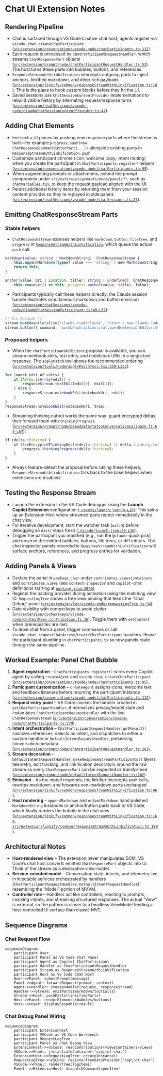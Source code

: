 # Chat UI Extension Notes

## Rendering Pipeline
- Chat is surfaced through VS Code's native chat host; agents register via `vscode.chat.createChatParticipant` ([`src/extension/conversation/vscode-node/chatParticipants.ts:112`](../src/extension/conversation/vscode-node/chatParticipants.ts#L112)).
- Each request is processed by `ChatParticipantRequestHandler`, which streams `ChatResponsePart` objects ([`src/extension/prompt/node/chatParticipantRequestHandler.ts:53`](../src/extension/prompt/node/chatParticipantRequestHandler.ts#L53)). The host turns these parts into bubbles, buttons, and references.
- `ResponseStreamWithLinkification` intercepts outgoing parts to inject anchors, linkified markdown, and other rich payloads ([`src/extension/linkify/common/responseStreamWithLinkification.ts:18`](../src/extension/linkify/common/responseStreamWithLinkification.ts#L18)). This is the place to hook custom blocks before they hit the UI.
- Saved sessions use `ChatSessionContentProvider` implementations to rebuild visible history by alternating request/response turns ([`src/extension/chatSessions/vscode-node/claudeChatSessionContentProvider.ts:47`](../src/extension/chatSessions/vscode-node/claudeChatSessionContentProvider.ts#L47)).

## Adding Chat Elements
- Emit extra UI pieces by pushing new response parts where the stream is built—for example `progress.push(new ChatResponseCommandButtonPart(...))` alongside existing parts in `ResponseStreamWithLinkification.push`.
- Customize participant chrome (icon, welcome copy, intent routing) when you create the participant in `ChatParticipants.register*` helpers ([`src/extension/conversation/vscode-node/chatParticipants.ts:95`](../src/extension/conversation/vscode-node/chatParticipants.ts#L95)).
- When augmenting prompts or attachments, extend the prompt components under `src/extension/prompts/node/panel/**`, such as `chatVariables.tsx`, to keep the request payload aligned with the UI.
- Persist additional history items by returning them from your session content provider so they're replayed in side panels ([`src/extension/chatSessions/vscode-node/chatSessions.ts:27`](../src/extension/chatSessions/vscode-node/chatSessions.ts#L27)).

## Emitting ChatResponseStream Parts
### Stable helpers
- `ChatResponseStream` exposes helpers like `markdown`, `button`, `filetree`, and `progress` in [`ResponseStreamWithLinkification`](../src/extension/linkify/common/responseStreamWithLinkification.ts#L45-L67), which queue the actual `push` call:

```typescript
markdown(value: string | MarkdownString): ChatResponseStream {
	this.appendMarkdown(typeof value === 'string' ? new MarkdownString(value) : value);
	return this;
}

anchor(value: Uri | Location, title?: string | undefined): ChatResponseStream {
	this.enqueue(() => this._progress.anchor(value, title), false);
```

- Participants typically call these helpers directly; the Claude session banner illustrates simultaneous markdown and button emission ([`src/extension/chatSessions/vscode-node/claudeChatSessionParticipant.ts:49-L52`](../src/extension/chatSessions/vscode-node/claudeChatSessionParticipant.ts#L49-L52)):

```typescript
/* Via @claude */
stream.markdown(localize('claude.viaAtClaude', "Start a new Claude Code session"));
stream.button({ command: `workbench.action.chat.openNewSessionEditor.${this.sessionType}`, title: localize('claude.startNewSession', "Start Session") });
```

### Proposed helpers
- When the `chatParticipantAdditions` proposal is available, you can stream notebook edits, text edits, and codeblock URIs in a single tool response. The `applyPatch` tool shows the recommended ordering ([`src/extension/tools/node/applyPatchTool.tsx:330-L351`](../src/extension/tools/node/applyPatchTool.tsx#L330-L351)):

```typescript
for (const edit of edits) {
	if (Array.isArray(edit)) {
		responseStream.textEdit(edit[0], edit[1]);
	} else {
		responseStream.notebookEdit(notebookUri, edit);
	}
}
responseStream.notebookEdit(notebookUri, true);
```

- Streaming thinking output works the same way: guard encrypted deltas, then forward them with `thinkingProgress` ([`src/extension/prompt/node/pseudoStartStopConversationCallback.ts:63-L67`](../src/extension/prompt/node/pseudoStartStopConversationCallback.ts#L63-L67)):

```typescript
if (delta.thinking) {
	if (!isEncryptedThinkingDelta(delta.thinking) || delta.thinking.text) {
		progress.thinkingProgress(delta.thinking);
	}
}
```

- Always feature-detect the proposal before calling these helpers; `ResponseStreamWithLinkification` falls back to the base helpers when extensions are disabled.

## Testing the Response Stream
- Launch the extension in the VS Code debugger using the **Launch Copilot Extension** configuration ([`.vscode/launch.json:4-L26`](../.vscode/launch.json#L4-L26)). This spins up an Extension Host where streamed parts render immediately in the chat view.
- For iterative development, start the watcher task (`watch`) before debugging so `dist/` stays fresh ([`.vscode/launch.json:20-L36`](../.vscode/launch.json#L20-L36)).
- Trigger the participant you modified (e.g., run the `@claude` quick pick) and observe the emitted bubbles, buttons, file trees, or diff editors. The chat inspector panels recorded in `ResponseStreamWithLinkification` will surface anchors, references, and progress entries for validation.

## Adding Panels & Views
- Declare the panel in `package.json` under `contributes.viewsContainers` and `contributes.views` (see `context-inspector` and `copilot-chat` definitions starting at [`package.json:3896`](../package.json#L3896)).
- Register the backing provider during activation using the matching view ID. `RequestLogTree` shows a tree view binding that feeds the “Chat Debug” panel ([`src/extension/log/vscode-node/requestLogTree.ts:34`](../src/extension/log/vscode-node/requestLogTree.ts#L34)).
- Gate visibility with context keys to avoid clutter ([`src/extension/contextKeys/vscode-node/contextKeys.contribution.ts:36`](../src/extension/contextKeys/vscode-node/contextKeys.contribution.ts#L36)). Toggle them with `setContext` when prerequisites are met.
- To drive chat from a panel, trigger commands or call `vscode.chat.requestChatAccess`/`createChatParticipant` handlers. Reuse the participant plumbing in `chatParticipants.ts` so new panels route through the same pipeline.

## Worked Example: Panel Chat Bubble
1. **Agent registration** – `ChatParticipants.register()` wires every Copilot agent by calling `createAgent` and `vscode.chat.createChatParticipant` ([`src/extension/conversation/vscode-node/chatParticipants.ts:95`](../src/extension/conversation/vscode-node/chatParticipants.ts#L95)).
2. **Participant customization** – `createAgent` assigns icons, welcome text, and feedback listeners before returning the participant instance ([`src/extension/conversation/vscode-node/chatParticipants.ts:112`](../src/extension/conversation/vscode-node/chatParticipants.ts#L112)).
3. **Request entry point** – VS Code invokes the handler created in `getChatParticipantHandler`; it normalizes privacy/model state and instantiates `ChatParticipantRequestHandler` with the live `ChatResponseStream` ([`src/extension/conversation/vscode-node/chatParticipants.ts:279`](../src/extension/conversation/vscode-node/chatParticipants.ts#L279)).
4. **Intent orchestration** – `ChatParticipantRequestHandler.getResult()` sanitizes references, selects an intent, and dispatches to either a custom handler or `DefaultIntentRequestHandler`, preserving conversation metadata ([`src/extension/prompt/node/chatParticipantRequestHandler.ts:203`](../src/extension/prompt/node/chatParticipantRequestHandler.ts#L203)).
5. **Stream decoration** – `DefaultIntentRequestHandler.makeResponseStreamParticipants()` layers telemetry, edit tracking, and linkification decorators around the raw stream so every `ChatResponsePart` can be inspected or transformed ([`src/extension/prompt/node/defaultIntentRequestHandler.ts:202`](../src/extension/prompt/node/defaultIntentRequestHandler.ts#L202)).
6. **Emission** – As the model responds, the linkifier intercepts `push` calls, rewrites markdown, and forwards non-markdown parts unchanged ([`src/extension/linkify/common/responseStreamWithLinkification.ts:96`](../src/extension/linkify/common/responseStreamWithLinkification.ts#L96)).
7. **Host rendering** – `appendMarkdown` and `outputMarkdown` hand polished `MarkdownString` instances or anchor/button parts back to VS Code, which finally renders the bubble in the chat view ([`src/extension/linkify/common/responseStreamWithLinkification.ts:169`](../src/extension/linkify/common/responseStreamWithLinkification.ts#L169), [`src/extension/linkify/common/responseStreamWithLinkification.ts:199`](../src/extension/linkify/common/responseStreamWithLinkification.ts#L199)).

## Architectural Notes
- **Host-rendered view** – The extension never manipulates DOM; VS Code’s chat host converts emitted `ChatResponsePart` objects into UI. Think of the stream as a declarative view-model.
- **Service-oriented model** – Conversation state, intents, and telemetry live in injectable services orchestrated by handlers (`ChatParticipantRequestHandler`, `DefaultIntentRequestHandler`), resembling the “Model” portion of MVVM.
- **Controller role** – Handlers act like controllers, reacting to prompts, invoking intents, and streaming structured responses. The actual “View” is external, so the pattern is closer to a headless ViewModel feeding a host-controlled UI surface than classic MVC.

## Sequence Diagrams
### Chat Request Flow
```mermaid
sequenceDiagram
	participant User
	participant Panel as VS Code Chat Panel
	participant Agent as Copilot ChatParticipant
	participant Handler as ChatParticipantRequestHandler
	participant Stream as ResponseStreamWithLinkification
	participant Host as VS Code Chat Host
	User->>Panel: submitPrompt(message)
	Panel->>Agent: forwardRequest(prompt, context)
	Agent->>Handler: createHandler(request, responseStream)
	Handler->>Stream: emitParts(markdown/toolCalls)
	Stream->>Host: pushParts(linkifiedParts)
	Host->>Panel: renderElements(bubbles/buttons)
	Host-->>User: displayResponse(result)
```

### Chat Debug Panel Wiring
```mermaid
sequenceDiagram
	participant ExtensionHost
	participant VSCode as VS Code Workbench
	participant RequestLogTree
	participant Panel as Chat Debug View
	ExtensionHost->>VSCode: readContributions(viewsContainers/views)
	VSCode->>Panel: instantiateContainer('copilot-chat')
	ExtensionHost->>RequestLogTree: createInstance()
	RequestLogTree->>VSCode: registerTreeDataProvider('copilot-chat')
	VSCode->>Panel: renderTree(logItems)
	Panel-->>ExtensionHost: dispatchCommand(openItem)
```
